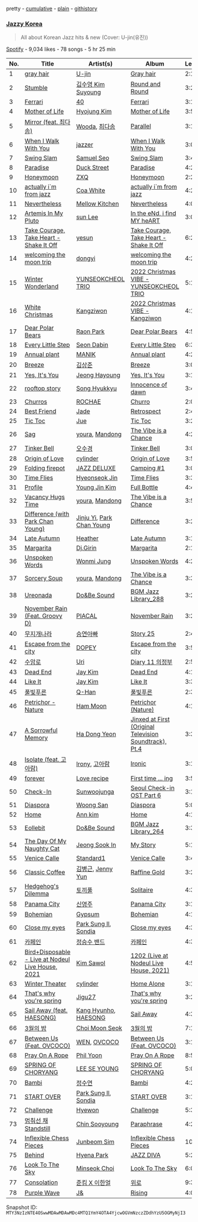 pretty - [cumulative](/playlists/cumulative/37i9dQZF1DX3Cii9ioWjQP.md) - [plain](/playlists/plain/37i9dQZF1DX3Cii9ioWjQP) - [githistory](https://github.githistory.xyz/mackorone/spotify-playlist-archive/blob/main/playlists/plain/37i9dQZF1DX3Cii9ioWjQP)

### [Jazzy Korea](https://open.spotify.com/playlist/37i9dQZF1DX3Cii9ioWjQP)

> All about Korean Jazz hits & new \(Cover: U\-jin\(유진\)\)

[Spotify](https://open.spotify.com/user/spotify) - 9,034 likes - 78 songs - 5 hr 25 min

| No. | Title | Artist(s) | Album | Length |
|---|---|---|---|---|
| 1 | [gray hair](https://open.spotify.com/track/65mCrA8bRPqvmlhdFBRzHC) | [U\-jin](https://open.spotify.com/artist/3ho6nC4QjX2r8PyaVyHlCS) | [Gray hair](https://open.spotify.com/album/6yHmPMWk2l1hBxVg3i3snm) | 2:16 |
| 2 | [Stumble](https://open.spotify.com/track/3A7LdxbwGAqdMZlRXj4OoB) | [김수영 Kim Suyoung](https://open.spotify.com/artist/7nj9JLgGDx7CRNUKzptaCj) | [Round and Round](https://open.spotify.com/album/3MYLhipqQULZJKKgFqTkOq) | 3:20 |
| 3 | [Ferrari](https://open.spotify.com/track/0lOhyaAN0djmwroHqPhApn) | [40](https://open.spotify.com/artist/0XXy0YzgbA0CW9zDM8yxpD) | [Ferrari](https://open.spotify.com/album/5OWnu7q4KDcsotJRkIfqVE) | 3:16 |
| 4 | [Mother of Life](https://open.spotify.com/track/2z04jhHSFyDGItIEIZMEdM) | [Hyojung Kim](https://open.spotify.com/artist/0dWTzrX6vO7m6kxa3PUnib) | [Mother of Life](https://open.spotify.com/album/1bfCGzV02qVg0x2YodNzBU) | 3:56 |
| 5 | [Mirror \(feat\. 최다솜\)](https://open.spotify.com/track/1V6jVxy3LuX53YqFgIurTr) | [Wooda](https://open.spotify.com/artist/6hIVvj068iQxFnK3unMCKG), [최다솜](https://open.spotify.com/artist/2SxOJ828hPLggxtKI6zMxd) | [Parallel](https://open.spotify.com/album/1gE3YvX3CA77ChVwyaaagk) | 3:16 |
| 6 | [When I Walk With You](https://open.spotify.com/track/5H5OTHVVhooNowDREHiW3u) | [jazzer](https://open.spotify.com/artist/6xgHk3IjlYwNlFYYiTEteb) | [When I Walk With You](https://open.spotify.com/album/3BvIjh41QjAQHF3eTmjSD5) | 3:00 |
| 7 | [Swing Slam](https://open.spotify.com/track/5SVbrvelaTW646cg5SvceW) | [Samuel Seo](https://open.spotify.com/artist/4ZPInhlYlpaCsk1vnHmKBP) | [Swing Slam](https://open.spotify.com/album/3q6KvvIzC0r1k8bT4DGErv) | 3:48 |
| 8 | [Paradise](https://open.spotify.com/track/69zIdA5t7hSbg84oBqMGN2) | [Duck Street](https://open.spotify.com/artist/3gwtQID1nUIazz3OOtA3Xj) | [Paradise](https://open.spotify.com/album/0FIfipUXodzW7yXdNZPrZk) | 4:29 |
| 9 | [Honeymoon](https://open.spotify.com/track/5fFhTTd6pmgBpysk2ozGtg) | [ZXQ](https://open.spotify.com/artist/7x9SoabYD4wuOML2PQ6onB) | [Honeymoon](https://open.spotify.com/album/6SFC5vD6tvizIL3ghFJOQe) | 2:24 |
| 10 | [actually i\`m from jazz](https://open.spotify.com/track/0r4ko5ssD3NFWed4YimMbW) | [Coa White](https://open.spotify.com/artist/6pE3JDwvWDbjv1TqLRDjiP) | [actually i\`m from jazz](https://open.spotify.com/album/1LoAeJfQAX6xh8jgXzRgwu) | 4:23 |
| 11 | [Nevertheless](https://open.spotify.com/track/0jfwrKYnr9d13wBPeQetsG) | [Mellow Kitchen](https://open.spotify.com/artist/36aNW4upSxSBHoX0I3AmP1) | [Nevertheless](https://open.spotify.com/album/4j00saS37ayCSxeA0JLoUn) | 4:01 |
| 12 | [Artemis In My Pluto](https://open.spotify.com/track/14rVKMBXB7yncPlstFwt8u) | [sun Lee](https://open.spotify.com/artist/0MpLSPJhglRKRhGoE689kS) | [In the eNd, i find MY heART](https://open.spotify.com/album/54NVZYARZKQhFC7QT6ldym) | 3:09 |
| 13 | [Take Courage, Take Heart \- Shake It Off](https://open.spotify.com/track/2iP9edjDEFjmpT4t6BuPRO) | [yesun](https://open.spotify.com/artist/3XUw63l5EYScAl395My20X) | [Take Courage, Take Heart \- Shake It Off](https://open.spotify.com/album/6zsh1oqFy6bexb9uXPc9Rc) | 6:23 |
| 14 | [welcoming the moon trip](https://open.spotify.com/track/0PxQ9PisOytpkqMEngzDgk) | [dongyi](https://open.spotify.com/artist/6KBuSEyXlphYJhk7vGAZYU) | [welcoming the moon trip](https://open.spotify.com/album/2nfCnfYJrLPPYWAqmapxer) | 4:24 |
| 15 | [Winter Wonderland](https://open.spotify.com/track/7hVGDWmkXtSIv5XwJuc4AW) | [YUNSEOKCHEOL TRIO](https://open.spotify.com/artist/09fZOcPYim8MvvQieKkv5t) | [2022 Christmas VIBE \-YUNSEOKCHEOL TRIO](https://open.spotify.com/album/7k7BizMxs5mnIhtfghbS04) | 5:11 |
| 16 | [White Christmas](https://open.spotify.com/track/34jFiBvQltG35fneRLMMQM) | [Kangziwon](https://open.spotify.com/artist/0QppvAbksaKrGlNk0i1zzF) | [2022 Christmas VIBE \- Kangziwon](https://open.spotify.com/album/0VAvIdy18d508PtgsUA5bG) | 4:17 |
| 17 | [Dear Polar Bears](https://open.spotify.com/track/0fcLigZyZnPz8GOjcibxsl) | [Raon Park](https://open.spotify.com/artist/1rv3Mh0eI0ghrbNOaGGpzd) | [Dear Polar Bears](https://open.spotify.com/album/4rRnrjKpcYpcjwMKmbEozU) | 4:51 |
| 18 | [Every Little Step](https://open.spotify.com/track/61wwBgK2Ff5yao4QKhuPUX) | [Seon Dabin](https://open.spotify.com/artist/0JSuzK5w5DEDuxzs7ghqXL) | [Every Little Step](https://open.spotify.com/album/6gQfvxjDsW0NiV0a2a7DVl) | 6:38 |
| 19 | [Annual plant](https://open.spotify.com/track/3Odx622SRpsHSylBSbfsaw) | [MANIK](https://open.spotify.com/artist/4GuAt23tHwuuKLW2gRZAWc) | [Annual plant](https://open.spotify.com/album/0fa0ZARLeWnBSdaYQK1BaK) | 4:21 |
| 20 | [Breeze](https://open.spotify.com/track/6CX8ZtHiupf9EulZXjXKA9) | [김상준](https://open.spotify.com/artist/1ZLe92Imu2rBDyZijS7TlZ) | [Breeze](https://open.spotify.com/album/3n9vwJ5YfbgEb6cnd6pDJS) | 3:08 |
| 21 | [Yes, It's You](https://open.spotify.com/track/0weLc1Dv24xWH4LvRB6W3p) | [Jeong Hayoung](https://open.spotify.com/artist/2Ce9TyC16AGqOzUYdXSVXC) | [Yes, It's You](https://open.spotify.com/album/23fQNAfEWOTjCrXMtQIQME) | 3:19 |
| 22 | [rooftop story](https://open.spotify.com/track/7qDqkkAo9zPwAbTL0jvuLu) | [Song Hyukkyu](https://open.spotify.com/artist/2egNLLDYMhKXxFAgPOaxeq) | [Innocence of dawn](https://open.spotify.com/album/7oVjfpiung6nViuomF1YdL) | 3:40 |
| 23 | [Churros](https://open.spotify.com/track/2qXbzLmJqrxYjur5BJGq1c) | [ROCHAE](https://open.spotify.com/artist/7ePNpv0R56WS6h1Ngt2UvJ) | [Churro](https://open.spotify.com/album/1tqSVy3r8s8Vu1XsAfn9Cz) | 2:02 |
| 24 | [Best Friend](https://open.spotify.com/track/32bStQb6gjhmWLoiAAYSno) | [Jade](https://open.spotify.com/artist/4WmtKVMoT1cQyHhD6lduGh) | [Retrospect](https://open.spotify.com/album/4Eb1dLsvOh15opaO5bVCru) | 2:47 |
| 25 | [Tic Toc](https://open.spotify.com/track/2KnvApXYvFxFU9gqo6bu8o) | [Jue](https://open.spotify.com/artist/10n5khtXYHdljYhDDChKgk) | [Tic Toc](https://open.spotify.com/album/04MoyxTIbTxj4jRhNYfG0T) | 3:29 |
| 26 | [Sag](https://open.spotify.com/track/0WT5exMmrq1biJR2cvJepO) | [youra](https://open.spotify.com/artist/5q9adPv91NFr8q2ZcKmX0V), [Mandong](https://open.spotify.com/artist/2Wk4Orq6UQ5KPunF9WHiyd) | [The Vibe is a Chance](https://open.spotify.com/album/0aFwg3Fy4dTUexmtm1cu3N) | 4:21 |
| 27 | [Tinker Bell](https://open.spotify.com/track/1nqcPqcAtTvifR4zxuXojJ) | [오수경](https://open.spotify.com/artist/2dnCKQzRsy3Q6CQx9U1ZAA) | [Tinker Bell](https://open.spotify.com/album/5zU3XfdZYXWtADeGGXYOHJ) | 3:01 |
| 28 | [Origin of Love](https://open.spotify.com/track/5W5MWAP1YIHB7g7CGsyMUu) | [cylinder](https://open.spotify.com/artist/4ydjJObKbtpABiTRVFh2mx) | [Origin of Love](https://open.spotify.com/album/1BCf7rLQVLAtrV8mlDaf7Q) | 3:52 |
| 29 | [Folding firepot](https://open.spotify.com/track/7GSZVMov9m9UO55csoY8WZ) | [JAZZ DELUXE](https://open.spotify.com/artist/3H8yiLBISn9K5xYWDqW8ZM) | [Camping \#1](https://open.spotify.com/album/4eCz3zgtU464qVb8FRUeib) | 3:00 |
| 30 | [Time Flies](https://open.spotify.com/track/7f3VOozkefRBvZRyeEbsYk) | [Hyeonseok Jin](https://open.spotify.com/artist/264pWJmBJCG17xYUGdDWyG) | [Time Flies](https://open.spotify.com/album/0YO5jinKkBWg319JzpRxOt) | 3:37 |
| 31 | [Profile](https://open.spotify.com/track/2U8kKyjv3y0FZ6D1RL6AcR) | [Young Jin Kim](https://open.spotify.com/artist/2znNQLAUycEz4QYAx6wDlO) | [Full Bottle](https://open.spotify.com/album/2GekRFOa2tnNoszyCpZVmD) | 4:40 |
| 32 | [Vacancy Hugs Time](https://open.spotify.com/track/2fOucbHur1VE47D1m5UCgB) | [youra](https://open.spotify.com/artist/5q9adPv91NFr8q2ZcKmX0V), [Mandong](https://open.spotify.com/artist/2Wk4Orq6UQ5KPunF9WHiyd) | [The Vibe is a Chance](https://open.spotify.com/album/0aFwg3Fy4dTUexmtm1cu3N) | 3:52 |
| 33 | [Difference \(with Park Chan Young\)](https://open.spotify.com/track/6VuslUo78MrJiJTmlbPUhQ) | [Jinju Yi](https://open.spotify.com/artist/1wOcvOmQJOR1LUMF0cIQS5), [Park Chan Young](https://open.spotify.com/artist/4lqCOKaW6ZcRwDL6yEJJo9) | [Difference](https://open.spotify.com/album/6hroMp0MzJ4UThj5OehuZG) | 3:23 |
| 34 | [Late Autumn](https://open.spotify.com/track/3mi9ZwNuK4rG3nVyAZJajb) | [Heather](https://open.spotify.com/artist/4vE4SByWj4geUQdjZvyl9g) | [Late Autumn](https://open.spotify.com/album/1qhO8rdnpTvvrlwyYOcHdM) | 3:15 |
| 35 | [Margarita](https://open.spotify.com/track/0lcoFS3nK9fZoWxUSMff0I) | [Dj.Girin](https://open.spotify.com/artist/1VBQE0jViVM4iR5xiBWG0V) | [Margarita](https://open.spotify.com/album/17DhYlOB1lSsYGwZI8GL3q) | 2:19 |
| 36 | [Unspoken Words](https://open.spotify.com/track/4mTXOg7AweKIjmqSk0CP7c) | [Wonmi Jung](https://open.spotify.com/artist/0daAcOXMuzxPwRiRBqgO2l) | [Unspoken Words](https://open.spotify.com/album/3a7eZQXmz9pudoFomDsg3c) | 4:20 |
| 37 | [Sorcery Soup](https://open.spotify.com/track/1ddVTVxABHqds436IzH004) | [youra](https://open.spotify.com/artist/5q9adPv91NFr8q2ZcKmX0V), [Mandong](https://open.spotify.com/artist/2Wk4Orq6UQ5KPunF9WHiyd) | [The Vibe is a Chance](https://open.spotify.com/album/0aFwg3Fy4dTUexmtm1cu3N) | 3:37 |
| 38 | [Ureonada](https://open.spotify.com/track/4YS7FPQN5hGBzrBC9X55Hf) | [Do&Be Sound](https://open.spotify.com/artist/4lKGgFI2Khs73ROJLwiaa9) | [BGM Jazz Library\_288](https://open.spotify.com/album/5rrTnY08CcFWnUFM8vE6i1) | 3:27 |
| 39 | [November Rain \(Feat\. Groovy D\)](https://open.spotify.com/track/6wN0bERE8RNJvEAeG7tEAW) | [PIACAL](https://open.spotify.com/artist/0QuxeG3QBD0kddWQPgfXaX) | [November Rain](https://open.spotify.com/album/0mkXZKaYTzzb9gOtAqpeU4) | 3:21 |
| 40 | [무지개나라](https://open.spotify.com/track/6hxwYtDkQ35mNuYsiRgqId) | [승연아빠](https://open.spotify.com/artist/4cEdf85FeV9HB2sxDxzyJg) | [Story 25](https://open.spotify.com/album/08hWM6WLKVBeHqP6vDyLM2) | 2:46 |
| 41 | [Escape from the city](https://open.spotify.com/track/1FGtv4md7PpOofoNF8V6pl) | [DOPEY](https://open.spotify.com/artist/1CXyr1fzlKCTjAVfvNGJgM) | [Escape from the city](https://open.spotify.com/album/6SfNyrW3v25cRcdDm7GLks) | 3:57 |
| 42 | [수암로](https://open.spotify.com/track/1agp7haerf4CHKUOix59bO) | [Uri](https://open.spotify.com/artist/2tG5Ksvgakzg0AxoMutgwE) | [Diary 11 의정부](https://open.spotify.com/album/70xNNxytzLqRmn4X2XvvLf) | 2:58 |
| 43 | [Dead End](https://open.spotify.com/track/69F1rfqGeNGhAZVqkyVAZp) | [Jay Kim](https://open.spotify.com/artist/5CKtSMyg3anlcQvTWMrmxf) | [Dead End](https://open.spotify.com/album/4TDJGeuPpmfvd49P7GWCQ8) | 4:16 |
| 44 | [Like It](https://open.spotify.com/track/1KK7fQbTsWKeexy76WlvC4) | [Jay Kim](https://open.spotify.com/artist/5CKtSMyg3anlcQvTWMrmxf) | [Like It](https://open.spotify.com/album/1lIsEk6v9PK15vOosHHvXr) | 3:32 |
| 45 | [풀빛푸른](https://open.spotify.com/track/6SNqL7uzSSESJ3IMKLFCdN) | [Q\-Han](https://open.spotify.com/artist/0Ahq4s8aRjMtjuui5iwxFp) | [풀빛푸른](https://open.spotify.com/album/3dPkZo53nbzFqMory6otX1) | 2:30 |
| 46 | [Petrichor \- Nature](https://open.spotify.com/track/29vC3hES7e492HvTN2Jw4Y) | [Ham Moon](https://open.spotify.com/artist/0dtGNROSjYX3vMQO0eAKCV) | [Petrichor \(Nature\)](https://open.spotify.com/album/4CGwxkmRPClHlBhiinoLOy) | 4:15 |
| 47 | [A Sorrowful Memory](https://open.spotify.com/track/1OXu0ppB1dUwwKMF9Un4q9) | [Ha Dong Yeon](https://open.spotify.com/artist/37HjETdZEtntIoddJLvk0C) | [Jinxed at First \(Original Television Soundtrack\), Pt.4](https://open.spotify.com/album/6qfCrcFoQZSuKIoYvS0jn1) | 3:33 |
| 48 | [Isolate \(feat\. 고아람\)](https://open.spotify.com/track/7JrApI8n2Sj8XntY0QFJ0Q) | [Irony](https://open.spotify.com/artist/0iFYmJPYK3xbD7mqacwFOM), [고아람](https://open.spotify.com/artist/6lTcUEjaxqnfRen2kA4s2Z) | [Ironic](https://open.spotify.com/album/04wW9UOryMrrky7OJlYzIG) | 3:12 |
| 49 | [forever](https://open.spotify.com/track/1zgGCWMf6OOh2IP7OmkI03) | [Love recipe](https://open.spotify.com/artist/5N3TjdglYn7FkcNU4Rcyzu) | [First time ..\. ing](https://open.spotify.com/album/5wtn5mvEtk7f1qDqQrE0Ax) | 3:50 |
| 50 | [Check\-In](https://open.spotify.com/track/6W6UgkbWs1O5MCdt4M9aP5) | [Sunwoojunga](https://open.spotify.com/artist/04L3elxyr0XFua2Ek3domW) | [Seoul Check\-in OST Part 6](https://open.spotify.com/album/6fma7QBBD2qxShJv2jKPcy) | 3:11 |
| 51 | [Diaspora](https://open.spotify.com/track/4LxjliHXyosD6sqDp9vMjU) | [Woong San](https://open.spotify.com/artist/3FYwrGRWL93eQGcUoVkDO1) | [Diaspora](https://open.spotify.com/album/424WFw7apETzYjkgOsyOs5) | 5:03 |
| 52 | [Home](https://open.spotify.com/track/0HfVfNfoK8ZpZ6EvKUgQLg) | [Ann kim](https://open.spotify.com/artist/6G6kuN81r2blIeoah5kf9t) | [Home](https://open.spotify.com/album/5KwCT0VjBxXqGJFbrF88l5) | 4:10 |
| 53 | [Eollebit](https://open.spotify.com/track/66wIabheOrniEJ0kZWxilI) | [Do&Be Sound](https://open.spotify.com/artist/4lKGgFI2Khs73ROJLwiaa9) | [BGM Jazz Library\_264](https://open.spotify.com/album/3Go8PTkJdALkaZXORzUQyL) | 3:33 |
| 54 | [The Day Of My Naughty Cat](https://open.spotify.com/track/5wynjj4joJ0co90AdjGvq1) | [Jeong Sook In](https://open.spotify.com/artist/3Pbw4Y5kqj3hs6NJEPMBrf) | [My Story](https://open.spotify.com/album/6IAtYMlWW8ngSNuXFOpeSZ) | 5:12 |
| 55 | [Venice Calle](https://open.spotify.com/track/0P0d6FdDTKGAC8sgqOEMIw) | [Standard1](https://open.spotify.com/artist/1ApMXttgfE896QxynNL0MB) | [Venice Calle](https://open.spotify.com/album/3zLp95jSHy71DRg7QMc9SO) | 3:40 |
| 56 | [Classic Coffee](https://open.spotify.com/track/3VjfNMeLYZoiqm5cVmFm80) | [김병근](https://open.spotify.com/artist/4dQItXdxCzhuELxhwYZWFi), [Jenny Yun](https://open.spotify.com/artist/7l4cRxyp8p5iCyr0AwvfWu) | [Raffine Gold](https://open.spotify.com/album/7zmb7Ih17LqGgHlBLiXSkO) | 3:24 |
| 57 | [Hedgehog's Dilemma](https://open.spotify.com/track/2U8ltLrIzI7PcNPn75Cdcf) | [토끼풀](https://open.spotify.com/artist/2FOo1mUgBvVxST0MSO6zwu) | [Solitaire](https://open.spotify.com/album/6HQk8NCKz4tp0fedVYoj9G) | 4:30 |
| 58 | [Panama City](https://open.spotify.com/track/0VMAEcSHxnQdMedvh0DmDg) | [신영주](https://open.spotify.com/artist/1RYbei4j2dxJS0hGwPCU7Q) | [Panama City](https://open.spotify.com/album/68t8T2g4qPYt3cF3W2cLSg) | 3:19 |
| 59 | [Bohemian](https://open.spotify.com/track/2ragyAOyclvs6CaBEE3Ouw) | [Gypsum](https://open.spotify.com/artist/6qV7FBGBGmMOuGRW8gzuP8) | [Bohemian](https://open.spotify.com/album/4yu5JDYqSwsPnO0gozaW6Q) | 4:18 |
| 60 | [Close my eyes](https://open.spotify.com/track/0jNqyuk278VsrMjcAUzAzZ) | [Park Sung Il](https://open.spotify.com/artist/31UZpd5VtfqTlpuYLrUfe7), [Sondia](https://open.spotify.com/artist/18VQ59noY7aOj59UNMozHp) | [Close my eyes](https://open.spotify.com/album/66A0tlUBVPsaVbiXIrwGqP) | 4:39 |
| 61 | [카페인](https://open.spotify.com/track/6JLQ1cfhEXquVf8WFuLKme) | [정승수 밴드](https://open.spotify.com/artist/2CUrF1ofFe2Fg7tgQQH7Sr) | [카페인](https://open.spotify.com/album/3s8QEeQGLT6y6isxaa4ZjN) | 4:37 |
| 62 | [Bird+Disposable \- Live at Nodeul Live House, 2021](https://open.spotify.com/track/0HXDnoDxJh6uMv0lE3tikE) | [Kim Sawol](https://open.spotify.com/artist/08J6v4qHZz06ua0qAicWmE) | [1202 \(Live at Nodeul Live House, 2021\)](https://open.spotify.com/album/3bojTh831YuLITkk3ncNjh) | 4:51 |
| 63 | [Winter Theater](https://open.spotify.com/track/60nU1fMu2yelgc1TN83Eop) | [cylinder](https://open.spotify.com/artist/4ydjJObKbtpABiTRVFh2mx) | [Home Alone](https://open.spotify.com/album/0bMqLF8krN1CGAdm6L9GbA) | 3:10 |
| 64 | [That's why you're spring](https://open.spotify.com/track/3yTjvrfLQa1WXAXqBXKEKu) | [Jigu27](https://open.spotify.com/artist/5j4gPonhwCuAiiCVYz9P0O) | [That's why you're spring](https://open.spotify.com/album/0i8EGoHiEdbh09CclUC4Td) | 3:22 |
| 65 | [Sail Away \(feat\. HAESONG\)](https://open.spotify.com/track/1m8JMmV16TrgGeBNrt1SC1) | [Kang Hyunho](https://open.spotify.com/artist/50oIUfjtvBKSSGO611Dqzi), [HAESONG](https://open.spotify.com/artist/6wdqKs5SjeknFU3YC1icr8) | [Sail Away](https://open.spotify.com/album/2OF34mOai76B9OjsBIuSaf) | 4:32 |
| 66 | [3월의 밤](https://open.spotify.com/track/3V1YH9HkdVyurldYIMZX8C) | [Choi Moon Seok](https://open.spotify.com/artist/0kgjv7IJnvcz5RmnHlXrdt) | [3월의 밤](https://open.spotify.com/album/7xmtGgNnp8RTrWUxVj6Onh) | 7:16 |
| 67 | [Between Us \(Feat\. OVCOCO\)](https://open.spotify.com/track/7e6bMKP3CEeyg6jbjFDcrk) | [WEN](https://open.spotify.com/artist/0FXbobEfUaIn6Z95FSJBIE), [OVCOCO](https://open.spotify.com/artist/5z1P1AsCpcqWjw3XUeQght) | [Between Us \(Feat\. OVCOCO\)](https://open.spotify.com/album/3XGjYjce5dOqS0vWknvUzs) | 3:19 |
| 68 | [Pray On A Rope](https://open.spotify.com/track/2JPJlvi9ARshM4U6dwmHF2) | [Phil Yoon](https://open.spotify.com/artist/73EDYkCTptRHqBov4HEnX3) | [Pray On A Rope](https://open.spotify.com/album/0rpDRzu9q0XRYVUOJQ2k14) | 8:54 |
| 69 | [SPRING OF CHORYANG](https://open.spotify.com/track/2CVy1sSuzwKs2DJJlAM5rQ) | [LEE SE YOUNG](https://open.spotify.com/artist/1LxHZbzjNjznwqJzIokSyv) | [SPRING OF CHORYANG](https://open.spotify.com/album/3rdSQwYpcGJrw1rIscH2o9) | 5:06 |
| 70 | [Bambi](https://open.spotify.com/track/75IjhFxQkIvCzP16IyR5Ob) | [정수연](https://open.spotify.com/artist/7az0Pd2sKjDBXMxPxhd6Qn) | [Bambi](https://open.spotify.com/album/0qKGgiSj0etZBTFrqMwPZ7) | 4:22 |
| 71 | [START OVER](https://open.spotify.com/track/4gKHPsGzAZPQzGuuvIm8eX) | [Park Sung Il](https://open.spotify.com/artist/31UZpd5VtfqTlpuYLrUfe7), [Sondia](https://open.spotify.com/artist/18VQ59noY7aOj59UNMozHp) | [START OVER](https://open.spotify.com/album/0ZwMsN7Rq0QcGrfqO1E8Dd) | 3:17 |
| 72 | [Challenge](https://open.spotify.com/track/7rSaFa1IUSsE3VUpyhsgsC) | [Hyewon](https://open.spotify.com/artist/0tLP2PfCbreoSALgPYgWMB) | [Challenge](https://open.spotify.com/album/1K2GzbrJLDIRfzpVBIw6FR) | 5:33 |
| 73 | [멈춰선 채 Standstill](https://open.spotify.com/track/2FO4NG072mM775tWuGErNB) | [Chin Sooyoung](https://open.spotify.com/artist/263UdmGyOJkZ6CGF5v7d4G) | [Paraphrase](https://open.spotify.com/album/3j1MVk2HnnZi8CcXOIDkWr) | 4:26 |
| 74 | [Inflexible Chess Pieces](https://open.spotify.com/track/0IBsuihyvthkFXRqDXOOAg) | [Junbeom Sim](https://open.spotify.com/artist/3LNX9HVfbM5u3IdJ44IVwL) | [Inflexible Chess Pieces](https://open.spotify.com/album/2OrJbRm23LFDbvg4J2P072) | 10:54 |
| 75 | [Behind](https://open.spotify.com/track/6HvtI4dnFqS2YHxQxSRN5R) | [Hyena Park](https://open.spotify.com/artist/1FPKbjt3JFJCUL0Tjo4V4E) | [JAZZ DIVA](https://open.spotify.com/album/46RpUdfLtkuprdnQh69cPb) | 5:21 |
| 76 | [Look To The Sky](https://open.spotify.com/track/16Ij8FOcMTVN5XbMjziPpS) | [Minseok Choi](https://open.spotify.com/artist/66DjCgQhjF05QqsFAK4JcQ) | [Look To The Sky](https://open.spotify.com/album/0nBvF6j1EIdvKGqb5UGYYu) | 6:09 |
| 77 | [Consolation](https://open.spotify.com/track/33SBaRtJMTaOVsqNZvYg2p) | [준킴 X 이한얼](https://open.spotify.com/artist/1zq70EDZpkLQXiNUsvdlI5) | [위로](https://open.spotify.com/album/6D4cKP9spFxsWYdbFkjQWu) | 9:39 |
| 78 | [Purple Wave](https://open.spotify.com/track/34Shh5noYkuYyheOnzWs5g) | [J&](https://open.spotify.com/artist/1yt0psswSKE37IwwZVFeuc) | [Rising](https://open.spotify.com/album/0KNNPQuVGnTdmyuka4re6q) | 4:09 |

Snapshot ID: `MTY3NzIzNTE4OSwwMDAwMDAwMDc4MTQ1YmY4OTA4YjcwOGVmNzczZDdhYzU5OGMyNjI3`
